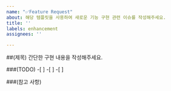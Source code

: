 ```yaml
---
name: "✅Feature Request"
about: 해당 템플릿을 사용하여 새로운 기능 구현 관련 이슈를 작성해주세요.
title: ''
labels: enhancement
assignees: ''

---
```


##(제목)
간단한 구현 내용을 작성해주세요.

###(TODO)
-[ ]
-[ ]
-[ ]

###(참고 사항)
